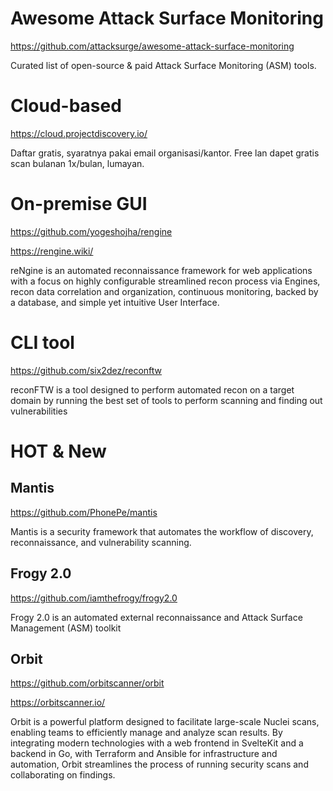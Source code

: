 # Awesome Attack Surface Monitoring
https://github.com/attacksurge/awesome-attack-surface-monitoring

Curated list of open-source & paid Attack Surface Monitoring (ASM) tools.

# Cloud-based
https://cloud.projectdiscovery.io/

Daftar gratis, syaratnya pakai email organisasi/kantor. Free lan dapet gratis scan bulanan 1x/bulan, lumayan.

# On-premise GUI
https://github.com/yogeshojha/rengine

https://rengine.wiki/

reNgine is an automated reconnaissance framework for web applications with a focus on highly configurable streamlined recon process via Engines, recon data correlation and organization, continuous monitoring, backed by a database, and simple yet intuitive User Interface.

# CLI tool
https://github.com/six2dez/reconftw

reconFTW is a tool designed to perform automated recon on a target domain by running the best set of tools to perform scanning and finding out vulnerabilities

# HOT & New

## Mantis
https://github.com/PhonePe/mantis

Mantis is a security framework that automates the workflow of discovery, reconnaissance, and vulnerability scanning.

## Frogy 2.0
https://github.com/iamthefrogy/frogy2.0

Frogy 2.0 is an automated external reconnaissance and Attack Surface Management (ASM) toolkit

## Orbit
https://github.com/orbitscanner/orbit

https://orbitscanner.io/

Orbit is a powerful platform designed to facilitate large-scale Nuclei scans, enabling teams to efficiently manage and analyze scan results. By integrating modern technologies with a web frontend in SvelteKit and a backend in Go, with Terraform and Ansible for infrastructure and automation, Orbit streamlines the process of running security scans and collaborating on findings.